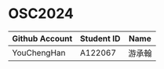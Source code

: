 # OSC2024

| Github Account | Student ID | Name   |
| -------------- | ---------- | ------ |
| YouChengHan    | A122067    | 游承翰 |
